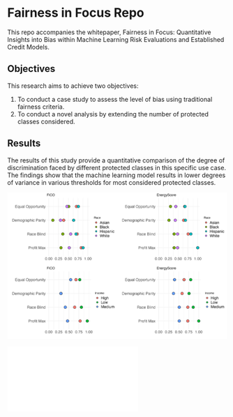 # Fairness in Focus Repo

This repo accompanies the whitepaper, Fairness in Focus: Quantitative Insights into Bias within Machine Learning Risk Evaluations and Established Credit Models. 

## Objectives
This research aims to achieve two objectives:

1. To conduct a case study to assess the level of bias using traditional fairness criteria.
2. To conduct a novel analysis by extending the number of protected classes considered.


## Results
The results of this study provide a quantitative comparison of the degree of discrimination faced by different protected classes in this specific use case. The findings show that the machine learning model results in lower degrees of variance in various thresholds for most considered protected classes.




![Figure 6](whitepaper/figures/fig6.png)



![Table 2](whitepaper/figures/table2.pdf)